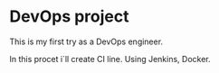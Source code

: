 # DevOps project 
This is my first try as a DevOps engineer. 

In this procet i`ll create CI line. Using Jenkins, Docker.
